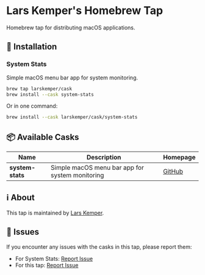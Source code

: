 # Lars Kemper's Homebrew Tap

Homebrew tap for distributing macOS applications.

## 🍺 Installation

### System Stats

Simple macOS menu bar app for system monitoring.

```bash
brew tap larskemper/cask
brew install --cask system-stats
```

Or in one command:

```bash
brew install --cask larskemper/cask/system-stats
```

## 📦 Available Casks

| Name | Description | Homepage |
|------|-------------|----------|
| **system-stats** | Simple macOS menu bar app for system monitoring | [GitHub](https://github.com/larskemper/macos-menu-bar-stats) |

## ℹ️ About

This tap is maintained by [Lars Kemper](https://github.com/larskemper).

## 🐛 Issues

If you encounter any issues with the casks in this tap, please report them:
- For System Stats: [Report Issue](https://github.com/larskemper/macos-menu-bar-stats/issues)
- For this tap: [Report Issue](https://github.com/larskemper/homebrew-cask/issues)